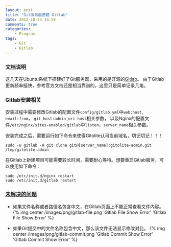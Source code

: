 ```yaml
---
layout: post
title: "Git服务器搭建—Gitlab"
date: 2012-10-24 14:59
comments: true
categories:
    - Program
tags:
    - Git
    - Gitlab
---
```


### 文档说明

这几天在Ubuntu系统下搭建好了Git服务器，采用的是开源的[Gitlab](https://github.com/gitlabhq/gitlabhq/)。
由于Gitlab更新频率挺快，参考官方文档还是相当靠谱的，这里只是简单记录几笔。

<!-- more -->

### Gitlab安装相关

安装过程中需要修改Gitlab的配置文件`config/gitlab.yml`中`web:host`, `email:from`，
`git_host:admin_uri host`相关参数，
以及Nginx的配置文件`/etc/nginx/sites-enabled/gitlab`中`listen`，`server_name`相关参数。

安装完成之后，需要运行如下命令来使得Gitolite认可当前域名，切记切记！！！
```
sudo -u gitlab -H git clone git@[server_name]:gitolite-admin.git /tmp/gitolite-admin
```

在Gitlab上新建项目可能需要较长时间，需要耐心等待。想要重启Gitlab服务，可以使用如下命令：
```
sudo /etc/init.d/nginx restart
sudo /etc/init.d/gitlab restart
```

### [未解决的问题](https://github.com/gitlabhq/gitlabhq/issues/1780)

* 如果文件名称或者路径名包含中文，在Gitlab页面上不能正常查看文件内容。
{% img center /images/png/gitlab-file.png 'Gitlab File Show Error' 'Gitlab File Show Error' %}

* 如果Git提交中的文件名称包含中文，那么该文件无法显示修改对比。
{% img center /images/png/gitlab-commit.png 'Gitlab Commit Show Error' 'Gitlab Commit Show Error' %}

